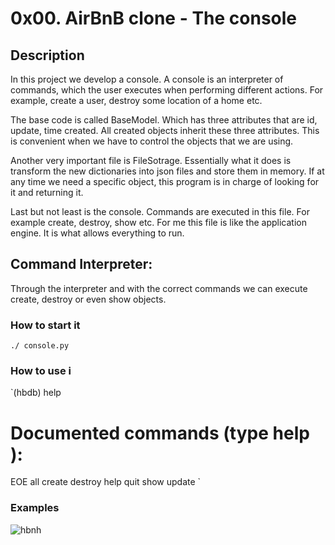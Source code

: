 # 0x00. AirBnB clone - The console

## Description
In this project we develop a console. A console is an interpreter of commands,
which the user executes when performing different actions. For example, create a
user, destroy some location of a home etc.

The base code is called BaseModel. Which has three attributes that are id, update,
time created. All created objects inherit these three attributes. This is convenient 
when we have to control the objects that we are using.

Another very important file is FileSotrage. Essentially what it does is transform 
the new dictionaries into json files and store them in memory. If at any time we need
a specific object, this program is in charge of looking for it and returning it.

Last but not least is the console. Commands are executed in this file. For example 
create, destroy, show etc. For me this file is like the application engine. It is what 
allows everything to run.

## Command Interpreter:
Through the interpreter and with the correct commands we can execute create, destroy 
or even show objects.

### How to start it

`./ console.py `
### How to use i
`(hbdb) help

Documented commands (type help <topic>):
========================================
EOE  all  create  destroy  help  quit  show  update
`

### Examples

![hbnh](https://i.imgur.com/LrSQ55j.png)
